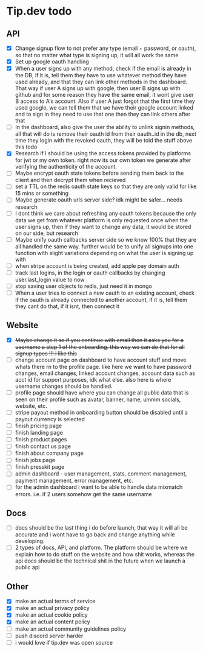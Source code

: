 # Tip.dev todo

## API

- [x] Change signup flow to not prefer any type (email + password, or oauth), so that no matter what type is signing up, it will all work the same
- [x] Set up google oauth handling
- [x] When a user signs up with any method, check if the email is already in the DB, if it is, tell them they have to use whatever method they have used already, and that they can link other methods in the dashboard. That way if user A signs up with google, then user B signs up with github and for some reason they have the same email, it wont give user B access to A's account. Also if user A just forgot that the first time they used google, we can tell them that we have their google account linked and to sign in they need to use that one then they can link others after that
- [ ] In the dashboard, also give the user the ability to unlink signin methods, all that will do is remove their oauth id from their oauth.<PLATFORM>.id in the db, next time they login with the revoked oauth, they will be told the stuff above this todo
- [x] Research if I should be using the access tokens provided by platforms for jwt or my own token. right now its our own token we generate after verifying the authenticity of the account.
- [ ] Maybe encrypt oauth state tokens before sending them back to the client and then decrypt them when recieved
- [ ] set a TTL on the redis oauth state keys so that they are only valid for like 15 mins or something 
- [ ] Maybe generate oauth urls server side? idk might be safer... needs research
- [ ] I dont think we care about refreshing any oauth tokens because the only data we get from whatever platform is only requested once when the user signs up, then if they want to change any data, it would be stored on our side, but research
- [ ] Maybe unify oauth callbacks server side so we know 100% that they are all handled the same way. further would be to unify all signups into one function with slight variations depending on what the user is signing up with
- [ ] when stripe account is being created, add apple pay domain auth
- [ ] track last logins, in the login or oauth callbacks by changing user.last_login value to now
- [ ] stop saving user objects to redis, just need it in mongo
- [ ] When a user tries to connect a new oauth to an existing account, check if the oauth is already connected to another account, if it is, tell them they cant do that, if it isnt, then connect it

## Website

- [x] ~~Maybe change it so if you continue with email then it asks you for a username a step 1 of the onboarding. this way we can do that for all signup types !!! i like this~~
- [ ] change account page on dashboard to have account stuff and move whats there rn to the profile page. like here we want to have password changes, email changes, linked account changes, account data such as acct id for support purposes, idk what else. also here is where username changes should be handled.
- [ ] profile page should have where you can change all public data that is seen on their profile such as avatar, banner, name, ummm socials, website, etc.
- [ ] stripe payout method in onboarding button should be disabled until a payout currency is selected
- [ ] finish pricing page
- [ ] finish landing page
- [ ] finish product pages
- [ ] finish contact us page
- [ ] finish about company page
- [ ] finish jobs page
- [ ] finish presskit page
- [ ] admin dashboard - user management, stats, comment management, payment management, error management, etc.
- [ ] for the admin dashboard i want to be able to handle data mixmatch errors. i.e. if 2 users somehow get the same username

## Docs

- [ ] docs should be the last thing i do before launch, that way it will all be accurate and i wont have to go back and change anything while developing. 
- [ ] 2 types of docs, API, and platform. The platform should be where we explain how to do stuff on the website and how shit works, whereas the api docs should be the technical shit in the future when we launch a public api

## Other

- [x] make an actual terms of service
- [x] make an actual privacy policy
- [x] make an actual cookie policy
- [x] make an actual content policy
- [ ] make an actual community guidelines policy
- [ ] push discord server harder
- [ ] i would love if tip.dev was open source